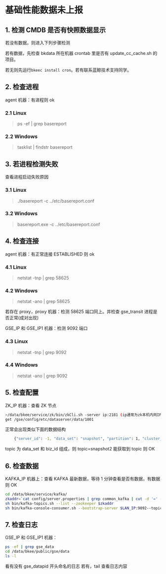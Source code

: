 # 基础性能数据未上报

## 1. 检测 CMDB 是否有快照数据显示

若没有数据，则进入下列步骤检测

若有数据，先检查 bkdata 所在机器 crontab 里是否有 update_cc_cache.sh 的项目。

若无则先运行`bkeec install cron`。若有联系蓝鲸技术支持同学。

## 2. 检查进程

agent 机器：有进程则 ok

### 2.1 Linux

>ps -ef | grep basereport

### 2.2 Windows

>tasklist | findstr basereport

## 3. 若进程检测失败

查看进程启动失败原因

### 3.1 Linux

> ./basereport -c ../etc/basereport.conf

### 3.2 Windows

> basereport.exe -c ../etc/basereport.conf

## 4. 检查连接

agent 机器：有正常连接 ESTABLISHED 则 ok

### 4.1 Linux

>netstat -tnp | grep 58625

### 4.2 Windows

>netstat -ano | grep 58625

若存在 proxy，proxy 机器：检测 58625 端口同上。并检查 gse_transit 进程是否正常(成对出现)

GSE_IP 和 GSE_IP1 机器：检测 9092 端口

### 4.3 Linux

>netstat -tnp | grep 9092

### 4.4 Windows

>netstat -ano | grep 9092

## 5. 检查配置

ZK_IP 机器：查看 ZK 节点

```bash
>/data/bkee/service/zk/bin/zkCli.sh -server ip:2181 (ip通常为zk本机内网IP)
get /gse/config/etc/dataserver/data/1001
```

正常会出现类似下面的数据结构

```bash
	{"server_id": -1, "data_set": "snapshot", "partition": 1, "cluster_ind	ex": 0, "biz_id": 2, "msg_system": 1}
```

topic 为 data_set 和 biz_id 组成，则
topic=snapshot2
能获取到 topic 则 OK

## 6. 检查数据

KAFKA_IP 机器上：查看 KAFKA 最新数据，等待 1 分钟查看是否有数据，有数据则 OK

```bash
cd /data/bkee/service/kafka/
zkaddr=`cat config/server.properties | grep common_kafka | cut -d '=' -f 2`
sh bin/kafka-topics.sh --list --zookeeper $zkaddr
sh bin/kafka-console-consumer.sh --bootstrap-server $LAN_IP:9092--topic $topic(第5步查询到的)
```

## 7. 检查日志

GSE_IP 和 GSE_IP1 机器：

```bash
ps -ef | grep gse_data
cd /data/bkee/public/gse/data
ls -l
```

看有没有 gse_datapid 开头命名的日志
若有，tail 查看日志内容
